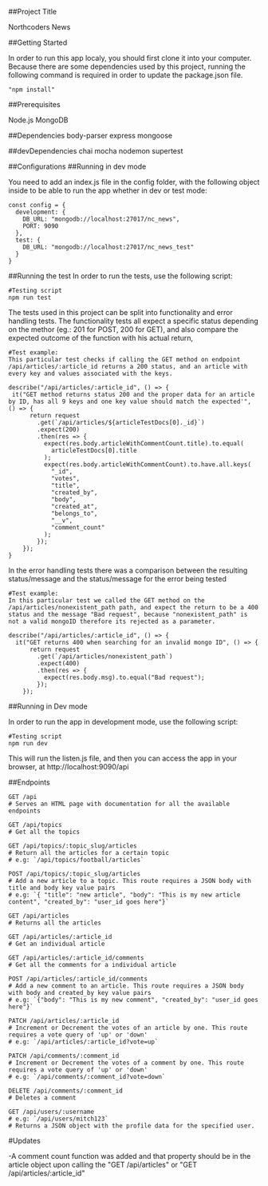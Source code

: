 ##Project Title

Northcoders News

##Getting Started

In order to run this app localy, you should first clone it into your computer.
Because there are some dependencies used by this project, running the following command is required in order to update the package.json file.

```http
"npm install"
```

##Prerequisites

Node.js
MongoDB

##Dependencies
body-parser
express
mongoose

##devDependencies
chai
mocha
nodemon
supertest

##Configurations
##Running in dev mode

You need to add an index.js file in the config folder, with the following object inside to be able to run the app whether in dev or test mode:

```http
const config = {
  development: {
    DB_URL: "mongodb://localhost:27017/nc_news",
    PORT: 9090
  },
  test: {
    DB_URL: "mongodb://localhost:27017/nc_news_test"
  }
}
```

##Running the test
In order to run the tests, use the following script:

```http
#Testing script
npm run test
```

The tests used in this project can be split into functionality and error handling tests.
The functionality tests all expect a specific status depending on the methor (eg.: 201 for POST, 200 for GET), and also compare the expected outcome of the function with his actual return,

```http
#Test example:
This particular test checks if calling the GET method on endpoint /api/articles/:article_id returns a 200 status, and an article with every key and values associated with the keys.

describe("/api/articles/:article_id", () => {
 it("GET method returns status 200 and the proper data for an article by ID, has all 9 keys and one key value should match the expected'", () => {
      return request
        .get(`/api/articles/${articleTestDocs[0]._id}`)
        .expect(200)
        .then(res => {
          expect(res.body.articleWithCommentCount.title).to.equal(
            articleTestDocs[0].title
          );
          expect(res.body.articleWithCommentCount).to.have.all.keys(
            "_id",
            "votes",
            "title",
            "created_by",
            "body",
            "created_at",
            "belongs_to",
            "__v",
            "comment_count"
          );
        });
    });
}
```

In the error handling tests there was a comparison between the resulting status/message and the status/message for the error being tested

```http
#Test example:
In this particular test we called the GET method on the /api/articles/nonexistent_path path, and expect the return to be a 400 status and the message "Bad request", because "nonexistent_path" is not a valid mongoID therefore its rejected as a parameter.

describe("/api/articles/:article_id", () => {
  it("GET returns 400 when searching for an invalid mongo ID", () => {
      return request
        .get(`/api/articles/nonexistent_path`)
        .expect(400)
        .then(res => {
          expect(res.body.msg).to.equal("Bad request");
        });
    });
```

##Running in Dev mode

In order to run the app in development mode, use the following script:

```http
#Testing script
npm run dev
```

This will run the listen.js file, and then you can access the app in your browser, at http://localhost:9090/api

##Endpoints

```http
GET /api
# Serves an HTML page with documentation for all the available endpoints
```

```http
GET /api/topics
# Get all the topics
```

```http
GET /api/topics/:topic_slug/articles
# Return all the articles for a certain topic
# e.g: `/api/topics/football/articles`
```

```http
POST /api/topics/:topic_slug/articles
# Add a new article to a topic. This route requires a JSON body with title and body key value pairs
# e.g: `{ "title": "new article", "body": "This is my new article content", "created_by": "user_id goes here"}`
```

```http
GET /api/articles
# Returns all the articles
```

```http
GET /api/articles/:article_id
# Get an individual article
```

```http
GET /api/articles/:article_id/comments
# Get all the comments for a individual article
```

```http
POST /api/articles/:article_id/comments
# Add a new comment to an article. This route requires a JSON body with body and created_by key value pairs
# e.g: `{"body": "This is my new comment", "created_by": "user_id goes here"}`
```

```http
PATCH /api/articles/:article_id
# Increment or Decrement the votes of an article by one. This route requires a vote query of 'up' or 'down'
# e.g: `/api/articles/:article_id?vote=up`
```

```http
PATCH /api/comments/:comment_id
# Increment or Decrement the votes of a comment by one. This route requires a vote query of 'up' or 'down'
# e.g: `/api/comments/:comment_id?vote=down`
```

```http
DELETE /api/comments/:comment_id
# Deletes a comment
```

```http
GET /api/users/:username
# e.g: `/api/users/mitch123`
# Returns a JSON object with the profile data for the specified user.
```

#Updates

-A comment count function was added and that property should be in the article object upon calling the "GET /api/articles" or "GET /api/articles/:article_id"
